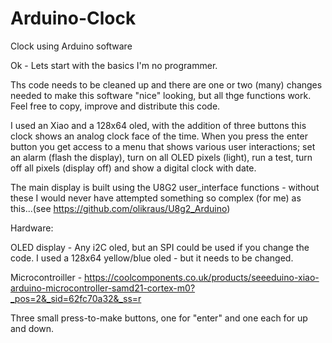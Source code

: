 # Arduino-Clock
  Clock using Arduino software

Ok - Lets start with the basics I'm no programmer.

Ths code needs to be cleaned up and there are one or two (many) changes needed to make this software "nice" looking, but all thge functions work.  Feel free to copy, improve and distribute this code.

I used an Xiao and a 128x64 oled, with the addition of three buttons this clock shows an analog clock face of the time.  When you press the enter button you get access to a menu that shows various user interactions; set an alarm (flash the display), turn on all OLED pixels (light), run a test, turn off all pixels (display off) and show a digital clock with date. 

The main display is built using the U8G2 user_interface functions  - without these I would never have attempted something so complex (for me) as this...(see https://github.com/olikraus/U8g2_Arduino) 

Hardware:

OLED display - Any i2C oled, but an SPI could be used if you change the code. I used a 128x64 yellow/blue oled - but it needs to be changed.

Microcontroiller - https://coolcomponents.co.uk/products/seeeduino-xiao-arduino-microcontroller-samd21-cortex-m0?_pos=2&_sid=62fc70a32&_ss=r 

Three small press-to-make buttons, one for "enter" and one each for up and down.
